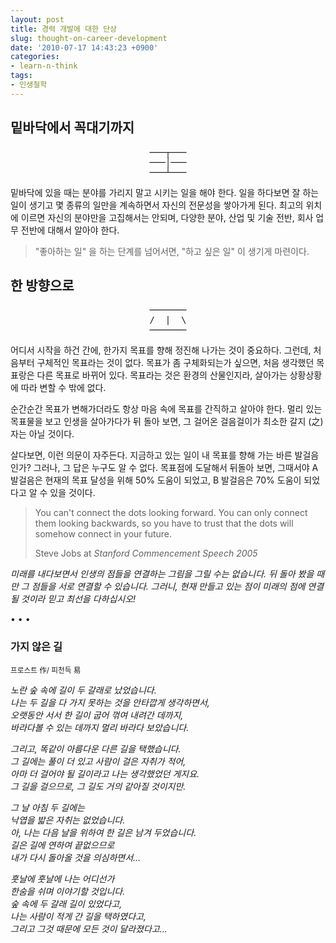```yaml
---
layout: post
title: 경력 개발에 대한 단상
slug: thought-on-career-development
date: '2010-07-17 14:43:23 +0900'
categories:
- learn-n-think
tags:
- 인생철학
---
```


## 밑바닥에서 꼭대기까지

<pre style="text-align: center; background: none; border: none;">
───┬───
───│───
───┴───
</pre>

밑바닥에 있을 때는 분야를 가리지 말고 시키는 일을 해야 한다. 일을 하다보면 잘 하는 일이 생기고 몇 종류의 일만을 계속하면서 자신의 전문성을 쌓아가게 된다. 최고의 위치에 이르면 자신의 분야만을 고집해서는 안되며, 다양한 분야, 산업 및 기술 전반, 회사 업무 전반에 대해서 알아야 한다.

> "좋아하는 일" 을 하는 단계를 넘어서면, "하고 싶은 일" 이 생기게 마련이다.

<!--more-->

## 한 방향으로

<pre style="text-align: center; background: none; border: none;">
───────
/  |  \
───────
</pre>

어디서 시작을 하건 간에, 한가지 목표를 향해 정진해 나가는 것이 중요하다. 그런데, 처음부터 구체적인 목표라는 것이 없다. 목표가 좀 구체화되는가 싶으면, 처음 생각했던 목표랑은 다른 목표로 바뀌어 있다. 목표라는 것은 환경의 산물인지라, 살아가는 상황상황에 따라 변할 수 밖에 없다.

순간순간 목표가 변해가더라도 항상 마음 속에 목표를 간직하고 살아야 한다. 멀리 있는 목표물을 보고 인생을 살아가다가 뒤 돌아 보면, 그 걸어온 걸음걸이가 최소한 갈지 (之) 자는 아닐 것이다.

살다보면, 이런 의문이 자주든다. 지금하고 있는 일이 내 목표를 향해 가는 바른 발걸음인가? 그러나, 그 답은 누구도 알 수 없다. 목표점에 도달해서 뒤돌아 보면, 그때서야 A 발걸음은 현재의 목표 달성을 위해 50% 도움이 되었고, B 발걸음은 70% 도움이 되었다고 알 수 있을 것이다.

> You can't connect the dots looking forward. You can only connect them looking backwards, so you have to trust that the dots will somehow connect in your future.
>
> <footer>Steve Jobs at <cite>Stanford Commencement Speech 2005</cite></footer>

*미래를 내다보면서 인생의 점들을 연결하는 그림을 그릴 수는 없습니다. 뒤 돌아 봤을 때만 그 점들을 서로 연결할 수 있습니다. 그러니, 현재 만들고 있는 점이 미래의 점에 연결될 것이라 믿고 최선을 다하십시오!*

<div class="spacer">• • •</div>

### 가지 않은 길

<small>프로스트 作/ 피천득 易</small>

*노란 숲 속에 길이 두 갈래로 났었습니다.  
나는 두 길을 다 가지 못하는 것을 안타깝게 생각하면서,  
오랫동안 서서 한 길이 굽어 꺾여 내려간 데까지,  
바라다볼 수 있는 데까지 멀리 바라다 보았습니다.*

*그리고, 똑같이 아름다운 다른 길을 택했습니다.  
그 길에는 풀이 더 있고 사람이 걸은 자취가 적어,  
아마 더 걸어야 될 길이라고 나는 생각했었던 게지요.  
그 길을 걸으므로, 그 길도 거의 같아질 것이지만.*  

*그 날 아침 두 길에는  
낙엽을 밟은 자취는 없었습니다.  
아, 나는 다음 날을 위하여 한 길은 남겨 두었습니다.  
길은 길에 연하여 끝없으므로  
내가 다시 돌아올 것을 의심하면서...*

*훗날에 훗날에 나는 어디선가  
한숨을 쉬며 이야기할 것입니다.  
숲 속에 두 갈래 길이 있었다고,  
나는 사람이 적게 간 길을 택하였다고,  
그리고 그것 때문에 모든 것이 달라졌다고...*
